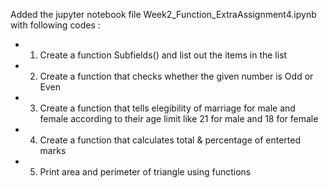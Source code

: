 Added the jupyter notebook file Week2_Function_ExtraAssignment4.ipynb with following codes :

- 1. Create a function Subfields() and list out the items in the list
- 2. Create a function that checks whether the given number is Odd or Even 
- 3. Create a function that tells elegibility of marriage for male and female according to their age limit like 21 for male and 18 for female
- 4. Create a function that calculates total &  percentage of enterted marks
- 5. Print area and perimeter of triangle using functions

